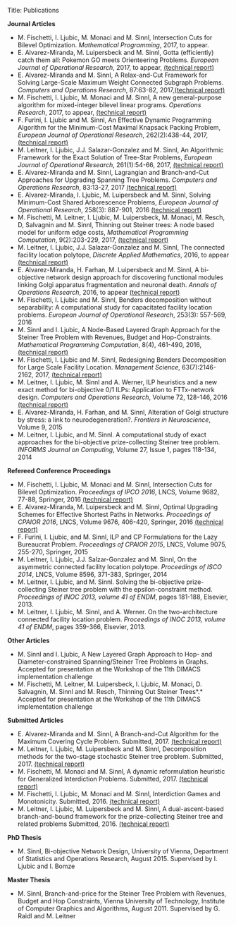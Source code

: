 Title: Publications

**Journal Articles**

*  M. Fischetti, I. Ljubic, M. Monaci and M. Sinnl, Intersection Cuts for Bilevel Optimization. *Mathematical Programming*, 2017, to appear. 
*  E. Alvarez-Miranda, M. Luipersbeck and M. Sinnl, Gotta (efficiently) catch them all: Pokemon GO meets Orienteering Problems. *European Journal of Operational Research*, 2017, to appear, [(technical report)][9]
*  E. Alvarez-Miranda and M. Sinnl, A Relax-and-Cut Framework for Solving Large-Scale Maximum Weight Connected Subgraph Problems. *Computers and Operations Research*, 87:63-82, 2017,[(technical report)][13]
*  M. Fischetti, I. Ljubic, M. Monaci and M. Sinnl, A new general-purpose algorithm for mixed-integer bilevel linear programs. *Operations Research*, 2017, to appear, [(technical report)][11]
*  F. Furini, I. Ljubic and M. Sinnl, An Effective Dynamic Programming Algorithm for the Minimum-Cost Maximal Knapsack Packing Problem, *European Journal of Operational Research*, 262(2):438-44, 2017, [(technical report)][8]
*  M. Leitner, I. Ljubic, J.J. Salazar-Gonzalez and M. Sinnl, An Algorithmic Framework for the Exact Solution of Tree-Star Problems, *European Journal of Operational Research*, 261(1):54-66, 2017, [(technical report)][16] 
*  E. Alvarez-Miranda and M. Sinnl, Lagrangian and Branch-and-Cut Approaches for Upgrading Spanning Tree Problems. *Computers and Operations Research*, 83:13-27, 2017 [(technical report)][14]
*  E. Alvarez-Miranda, I. Ljubic, M. Luipersbeck and M. Sinnl, Solving Minimum-Cost Shared Arborescence Problems, *European Journal of Operational Research*, 258(3): 887-901, 2016 [(technical report)][1] 
*  M. Fischetti, M. Leitner, I. Ljubic, M. Luipersbeck, M. Monaci, M. Resch, D, Salvagnin and M. Sinnl, Thinning out Steiner trees: A node based model for uniform edge costs, *Mathematical Programming Computation*, 9(2):203-229, 2017, [(technical report)][17]
*  M. Leitner, I. Ljubic, J.J. Salazar-Gonzalez and M. Sinnl, The connected facility location polytope, *Discrete Applied Mathematics*, 2016, to appear [(technical report)][2] 
*  E. Alvarez-Miranda, H. Farhan, M. Luipersbeck and M. Sinnl, A bi-objective network design approach for discovering functional modules linking Golgi apparatus fragmentation and neuronal death. *Annals of Operations Research*, 2016, to appear [(technical report)][3] 
*  M. Fischetti, I. Ljubic and M. Sinnl, Benders decomposition without separability: A computational study for capacitated facility location problems. *European Journal of Operational Research*, 253(3): 557-569, 2016
*  M. Sinnl and I. Ljubic, A Node-Based Layered Graph Approach for the Steiner Tree Problem with Revenues, Budget and Hop-Constraints. *Mathematical Programming Computation*, 8(4), 461-490, 2016, [(technical report)][4] 
*  M. Fischetti, I. Ljubic and M. Sinnl, Redesigning Benders Decomposition for Large Scale Facility Location. *Management Science*, 63(7):2146-2162, 2017, [(technical report)][5] 
*  M. Leitner, I. Ljubic, M. Sinnl and A. Werner, ILP heuristics and a new exact method for bi-objective 0/1 ILPs: Application to FTTx-network design. *Computers and Operations Research*, Volume 72, 128-146, 2016 [(technical report)][6]
*  E. Alvarez-Miranda, H. Farhan, and M. Sinnl, Alteration of Golgi structure by stress: a link to neurodegeneration?. *Frontiers in Neuroscience*, Volume 9, 2015
*  M. Leitner, I. Ljubic, and M. Sinnl. A computational study of exact approaches for the bi-objective prize-collecting Steiner tree problem.  *INFORMS Journal on Computing*, Volume 27, Issue 1, pages 118-134, 2014

**Refereed Conference Proceedings**

*  M. Fischetti, I. Ljubic, M. Monaci and M. Sinnl, Intersection Cuts for Bilevel Optimization. *Proceedings of IPCO 2016*, LNCS, Volume 9682, 77-88, Springer, 2016 [(technical report)][18] 
*  E. Alvarez-Miranda, M. Luipersbeck and M. Sinnl, Optimal Upgrading Schemes for Effective Shortest Paths in Networks. *Proceedings of CPAIOR 2016*, LNCS, Volume 9676, 406-420, Springer, 2016 [(technical report)][7] 
*  F. Furini, I. Ljubic, and M. Sinnl, ILP and CP Formulations for the Lazy Bureaucrat Problem. *Proceedings of CPAIOR 2015*, LNCS, Volume 9075, 255-270, Springer, 2015
*  M. Leitner, I. Ljubic, J.J. Salzar-Gonzalez and M. Sinnl, On the asymmetric connected facility location polytope. *Proceedings of ISCO 2014*, LNCS, Volume 8596, 371-383, Springer, 2014
*  M. Leitner, I. Ljubic, and M. Sinnl. Solving the bi-objective prize-collecting Steiner tree problem with the epsilon-constraint method. *Proceedings of INOC 2013, volume 41 of ENDM*, pages 181-188, Elsevier, 2013.
*  M. Leitner, I. Ljubic, M. Sinnl, and A. Werner. On the two-architecture connected facility location problem. *Proceedings of INOC 2013, volume 41 of ENDM*, pages 359-366, Elsevier, 2013.

**Other Articles**

*  M. Sinnl and I. Ljubic, A New Layered Graph Approach to Hop- and Diameter-constrained Spanning/Steiner Tree Problems in Graphs. Accepted for presentation at the Workshop of the 11th DIMACS implementation challenge
*  M. Fischetti, M. Leitner, M. Luipersbeck, I. Ljubic, M. Monaci, D. Salvagnin, M. Sinnl and M. Resch, Thinning Out Steiner Trees*.* Accepted for presentation at the Workshop of the 11th DIMACS implementation challenge

**Submitted Articles**

*  E. Alvarez-Miranda and M. Sinnl, A Branch-and-Cut Algorithm for the Maximum Covering Cycle Problem. Submitted, 2017. [(technical report)][20]
*  M. Leitner, I. Ljubic, M. Luipersbeck and M. Sinnl, Decomposition methods for the two-stage stochastic Steiner tree problem. Submitted, 2017. [(technical report)][19]
*  M. Fischetti, M. Monaci and M. Sinnl, A dynamic reformulation heuristic for Generalized Interdiction Problems. Submitted, 2017. [(technical report)][15]
*  M. Fischetti, I. Ljubic, M. Monaci and M. Sinnl, Interdiction Games and Monotonicity. Submitted, 2016. [(technical report)][10]
*  M. Leitner, I. Ljubic, M. Luipersbeck and M. Sinnl, A dual-ascent-based branch-and-bound framework for the prize-collecting Steiner tree and related problems Submitted, 2016. [(technical report)][12]

**PhD Thesis**

*  M. Sinnl, Bi-objective Network Design, University of Vienna, Department of Statistics and Operations Research, August 2015. Supervised by I. Ljubic and I. Bomze

**Master Thesis**

*  M. Sinnl, Branch-and-price for the Steiner Tree Problem with Revenues, Budget and Hop Constraints, Vienna University of Technology, Institute of Computer Graphics and Algorithms, August 2011. Supervised by G. Raidl and M. Leitner

[1]: ../pdfs/MKLSTP-main.pdf 
[2]: ../pdfs/CFLP-theory-techreport.pdf
[3]: ../pdfs/neuro-techreport.pdf
[4]: ../pdfs/STPRBH-techreport.pdf
[5]: ../pdfs/thinning_out_facilities.pdf
[6]: ../pdfs/biobjkarch-techreport.pdf
[7]: ../pdfs/USP.pdf
[8]: ../pdfs/MCMKP-techreport.pdf
[9]: ../pdfs/pokepaper-techreport.pdf
[10]: ../pdfs/independentSystems-techreport.pdf
[11]: ../pdfs/secondbilevel-techreport.pdf
[12]: ../pdfs/da-TR.pdf
[13]: ../pdfs/LMWCS-techreport.pdf
[14]: ../pdfs/UMST-techreport.pdf
[15]: ../pdfs/biheur-techreport.pdf
[16]: ../pdfs/thinning-final-techreport.pdf
[17]: ../pdfs/ymodel_techreport.pdf
[18]: ../pdfs/IPCO_techreport.pdf
[19]: ../pdfs/sstp.pdf
[20]: ../pdfs/mccp-techreport.pdf
